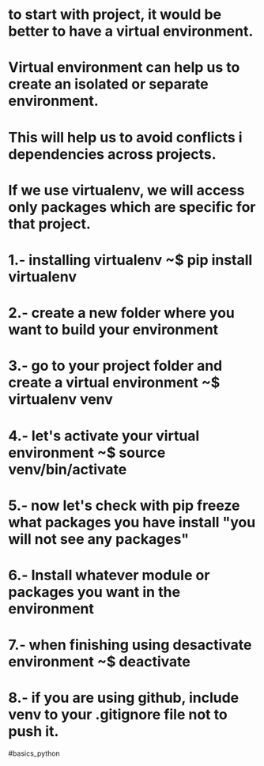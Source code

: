 # to start with project, it would be better to have a virtual environment. 
# Virtual environment can help us to create an isolated or separate environment. 
# This will help us to avoid conflicts i dependencies across projects.
# If we use virtualenv, we will access only packages which are specific for that project. 

# 1.- installing virtualenv ~$ pip install virtualenv
# 2.- create a new folder where you want to build your environment
# 3.- go to your project folder and create a virtual environment ~$ virtualenv venv
# 4.- let's activate your virtual environment ~$ source venv/bin/activate
# 5.- now let's check with pip freeze what packages you have install "you will not see any packages"
# 6.- Install whatever module or packages you want in the environment
# 7.- when finishing using desactivate environment ~$ deactivate
# 8.- if you are using github, include venv to your .gitignore file not to push it.




#basics_python
